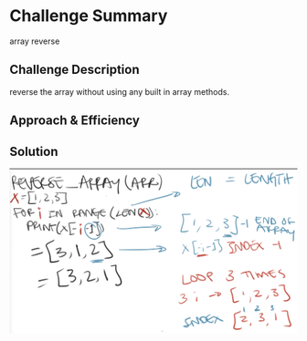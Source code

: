 # Challenge Summary
array reverse

## Challenge Description
reverse the array without using any built in array methods.

## Approach & Efficiency
<!-- What approach did you take? Why? What is the Big O space/time for this approach? -->

## Solution
![array reverse whiteboard image](/assets/reverse_array.png)